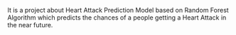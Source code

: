 It is a project about Heart Attack Prediction Model based on Random Forest Algorithm which predicts the chances of a people getting a Heart Attack  in the near future.
